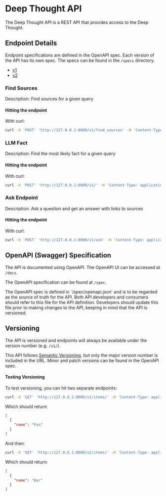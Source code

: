 # Deep Thought API

The Deep Thought API is a REST API that provides access to the Deep Thought.

## Endpoint Details

Endpoint specifications are defined in the OpenAPI spec. Each version of the API has its own spec. The specs can be found in the `/specs` directory.

- [v1](./specs/openapi-v1.json)
- [v2](./specs/openapi-v2.json)

### Find Sources

Description: Find sources for a given query

#### Hitting the endpoint

With curl:

```bash
curl -X 'POST' 'http://127.0.0.1:8000/v1/find_sources' -H 'Content-Type: application/json' -d '{"query": "test_query", "num_results": 2}'
```

<!-- With Postman:

```bash
POST http://localhost:5000/find_sources
``` -->

### LLM Fact

Description: Find the most likely fact for a given query

#### Hitting the endpoint

With curl:

```bash
curl -X 'POST' 'http://127.0.0.1:8000/v1/' -H 'Content-Type: application/json' -d '{"user_input": "whats for dinner"}'
```

<!-- With Postman:

```bash
POST http://localhost:5000/llm_fact
``` -->

### Ask Endpoint

Description: Ask a question and get an answer with links to sources

#### Hitting the endpoint

With curl:

```bash
curl -X 'POST' 'http://127.0.0.1:8000/v1/ask' -H 'Content-Type: application/json' -d '{"query": "step by step instructions to install a new operator", "num_results": 1}'
```

<!-- With Postman:

```bash
POST http://localhost:8000/v1/synthesize_response
``` -->

## OpenAPI (Swagger) Specification

The API is documented using OpenAPI. The OpenAPI UI can be accessed at `/docs`.

The OpenAPI specification can be found at `/spec`.

The OpenAPI spec is defined in `/spec/openapi.json' and is to be regarded as the source of truth for the API.
Both API developers and consumers should refer to this file for the API definition. Developers should update this file
prior to making changes to the API, keeping in mind that the API is versioned.

## Versioning

The API is versioned and endpoints will always be available under the version number (e.g. `/v1/`).

This API follows [Semantic Versioning](https://semver.org/), but only the major version number is included in the URL. Minor and patch versions can be found in the OpenAPI spec.

#### Testing Versioning

To test versioning, you can hit two separate endpoints:

```bash
curl -X 'GET' 'http://127.0.0.1:8000/v1/items/' -H 'Content-Type: application/json' -d '{"query": "test_query", "num_results": 2}'
```

Which should return:

```json
[
  {
    "name": "Foo"
  }
]
```

And then:

```bash
curl -X 'GET' 'http://127.0.0.1:8000/v2/items/' -H 'Content-Type: application/json' -d '{"query": "test_query", "num_results": 2}'
```

Which should return:

```json
[
  {
    "name": "Bar"
  }
]
```
